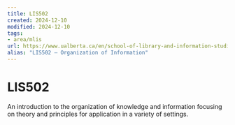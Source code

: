 ```yaml
---
title: LIS502
created: 2024-12-10
modified: 2024-12-10
tags:
- area/mlis
url: https://www.ualberta.ca/en/school-of-library-and-information-studies/study/courses/mlis-courses.html
alias: "LIS502 – Organization of Information"
---
```

# LIS502
An introduction to the organization of knowledge and information focusing on theory and principles for application in a variety of settings.
